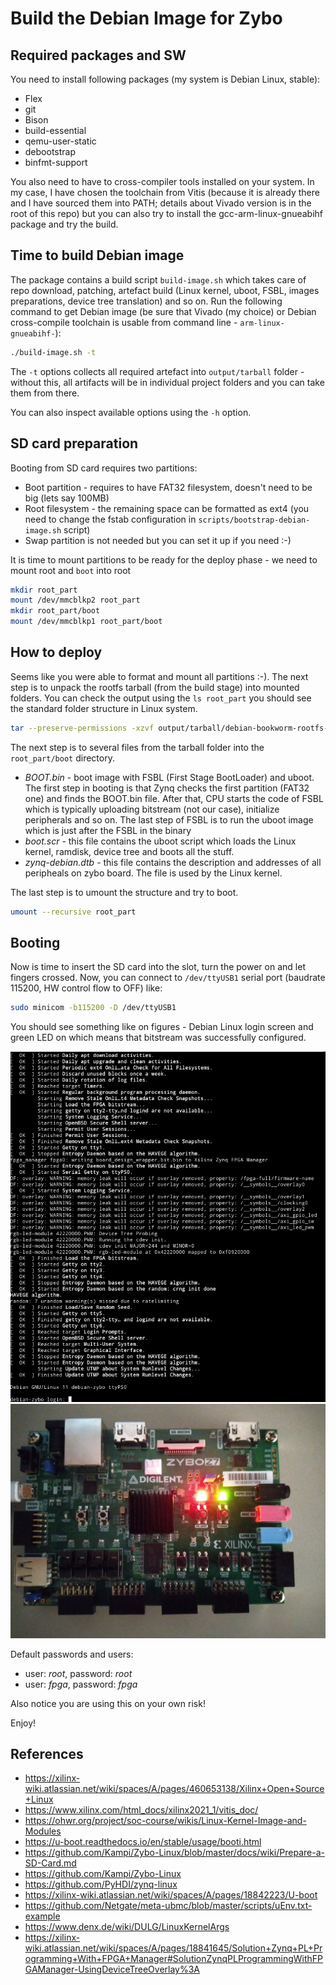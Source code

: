 # Build the Debian Image for Zybo

## Required packages and SW

You need to install following packages (my system is Debian Linux, stable):

* Flex
* git
* Bison
* build-essential
* qemu-user-static
* debootstrap
* binfmt-support

You also need to have to cross-compiler tools installed on your system. In my case, I have chosen the toolchain
from Vitis (because it is already there and I have sourced them into PATH; details about Vivado version
is in the root of this repo) but you can also try to install the gcc-arm-linux-gnueabihf package and try the build.

## Time to build Debian image

The package contains a build script `build-image.sh` which takes care of repo download, patching, artefact build
(Linux kernel, uboot, FSBL, images preparations, device tree translation) and so on. Run the following command to
get Debian image (be sure that Vivado (my choice) or Debian cross-compile toolchain is usable from command line - `arm-linux-gnueabihf-`):

```bash
./build-image.sh -t
```

The `-t` options collects all required artefact into `output/tarball` folder - without this, all artifacts will be
in individual project folders and you can take them from there.

You can also inspect available options using the `-h` option.

## SD card preparation

Booting from SD card requires two partitions:

* Boot partition - requires to have FAT32 filesystem, doesn't need to be big (lets say 100MB)
* Root filesystem - the remaining space can be formatted as ext4 (you need to change the fstab configuration in `scripts/bootstrap-debian-image.sh` script)
* Swap partition is not needed but you can set it up if you need :-)

It is time to mount partitions to be ready for the deploy phase - we need to mount root and `boot` into root

```bash
mkdir root_part
mount /dev/mmcblkp2 root_part
mkdir root_part/boot
mount /dev/mmcblkp1 root_part/boot
```

## How to deploy

Seems like you were able to format and mount all partitions :-). The next step is to unpack the rootfs tarball
(from the build stage) into mounted folders. You can check the output using the `ls root_part` you should see the standard folder structure in Linux system.

```bash
tar --preserve-permissions -xzvf output/tarball/debian-bookworm-rootfs-vanilla.tgz -C root_part
```

The next step is to several files from the tarball folder into the `root_part/boot` directory.

* _BOOT.bin_ - boot image with FSBL (First Stage BootLoader) and uboot. The first step in booting is that Zynq
checks the first partition (FAT32 one) and finds the BOOT.bin file. After that, CPU starts the code of FSBL which
is typically uploading bitstream (not our case), initialize peripherals and so on. The last step of FSBL is to run
the uboot image which is just after the FSBL in the binary
* _boot.scr_ - this file contains the uboot script which loads the Linux kernel, ramdisk, device tree and boots all the stuff.
* _zynq-debian.dtb_ - this file contains the description and addresses of all peripheals on zybo board. The file is
used by the Linux kernel.

The last step is to umount the structure and try to boot.

```bash
umount --recursive root_part
```

## Booting

Now is time to insert the SD card into the slot, turn the power on and let fingers crossed. Now, you can connect
to `/dev/ttyUSB1` serial port (baudrate 115200, HW control flow to OFF) like:

```bash
sudo minicom -b115200 -D /dev/ttyUSB1
```

You should see something like on figures - Debian Linux login screen and green LED on which means that bitstream
was successfully configured.

![linux-boot](fig/deb-boot.png)
![zybo-board](fig/board-on.jpg)

Default passwords and users:

* user: *root*, password: *root*
* user: *fpga*, password: *fpga*

Also notice you are using this on your own risk!

Enjoy!

## References

* <https://xilinx-wiki.atlassian.net/wiki/spaces/A/pages/460653138/Xilinx+Open+Source+Linux>
* <https://www.xilinx.com/html_docs/xilinx2021_1/vitis_doc/>
* <https://ohwr.org/project/soc-course/wikis/Linux-Kernel-Image-and-Modules>
* <https://u-boot.readthedocs.io/en/stable/usage/booti.html>
* <https://github.com/Kampi/Zybo-Linux/blob/master/docs/wiki/Prepare-a-SD-Card.md>
* <https://github.com/Kampi/Zybo-Linux>
* <https://github.com/PyHDI/zynq-linux>
* <https://xilinx-wiki.atlassian.net/wiki/spaces/A/pages/18842223/U-boot>
* <https://github.com/Netgate/meta-ubmc/blob/master/scripts/uEnv.txt-example>
* <https://www.denx.de/wiki/DULG/LinuxKernelArgs>
* <https://xilinx-wiki.atlassian.net/wiki/spaces/A/pages/18841645/Solution+Zynq+PL+Programming+With+FPGA+Manager#SolutionZynqPLProgrammingWithFPGAManager-UsingDeviceTreeOverlay%3A>
